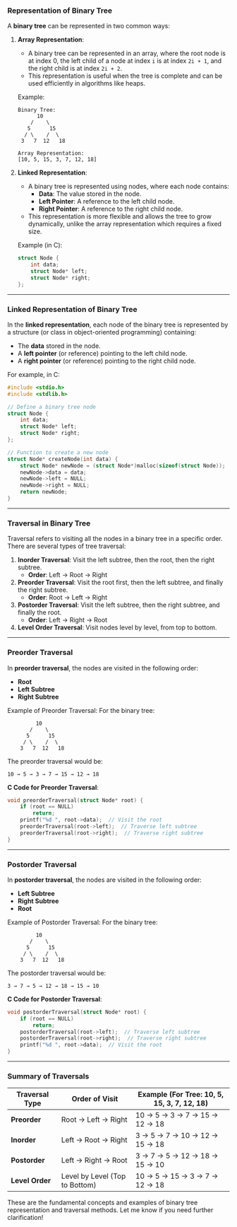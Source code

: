 ### **Representation of Binary Tree**

A **binary tree** can be represented in two common ways:

1. **Array Representation**:
   - A binary tree can be represented in an array, where the root node is at index 0, the left child of a node at index `i` is at index `2i + 1`, and the right child is at index `2i + 2`.
   - This representation is useful when the tree is complete and can be used efficiently in algorithms like heaps.

   Example:
   ```
   Binary Tree:
         10
       /    \
      5      15
     / \    /  \
    3   7  12   18

   Array Representation:
   [10, 5, 15, 3, 7, 12, 18]
   ```

2. **Linked Representation**:
   - A binary tree is represented using nodes, where each node contains:
     - **Data**: The value stored in the node.
     - **Left Pointer**: A reference to the left child node.
     - **Right Pointer**: A reference to the right child node.
   - This representation is more flexible and allows the tree to grow dynamically, unlike the array representation which requires a fixed size.

   Example (in C):
   ```c
   struct Node {
       int data;
       struct Node* left;
       struct Node* right;
   };
   ```

---

### **Linked Representation of Binary Tree**

In the **linked representation**, each node of the binary tree is represented by a structure (or class in object-oriented programming) containing:
- The **data** stored in the node.
- A **left pointer** (or reference) pointing to the left child node.
- A **right pointer** (or reference) pointing to the right child node.

For example, in C:
```c
#include <stdio.h>
#include <stdlib.h>

// Define a binary tree node
struct Node {
    int data;
    struct Node* left;
    struct Node* right;
};

// Function to create a new node
struct Node* createNode(int data) {
    struct Node* newNode = (struct Node*)malloc(sizeof(struct Node));
    newNode->data = data;
    newNode->left = NULL;
    newNode->right = NULL;
    return newNode;
}
```

---

### **Traversal in Binary Tree**

Traversal refers to visiting all the nodes in a binary tree in a specific order. There are several types of tree traversal:

1. **Inorder Traversal**: Visit the left subtree, then the root, then the right subtree.
   - **Order**: Left → Root → Right
2. **Preorder Traversal**: Visit the root first, then the left subtree, and finally the right subtree.
   - **Order**: Root → Left → Right
3. **Postorder Traversal**: Visit the left subtree, then the right subtree, and finally the root.
   - **Order**: Left → Right → Root
4. **Level Order Traversal**: Visit nodes level by level, from top to bottom.

---

### **Preorder Traversal**

In **preorder traversal**, the nodes are visited in the following order:
- **Root**
- **Left Subtree**
- **Right Subtree**

Example of Preorder Traversal:
For the binary tree:
```
         10
       /    \
      5      15
     / \    /  \
    3   7  12   18
```
The preorder traversal would be:
```
10 → 5 → 3 → 7 → 15 → 12 → 18
```

**C Code for Preorder Traversal**:
```c
void preorderTraversal(struct Node* root) {
    if (root == NULL)
        return;
    printf("%d ", root->data);  // Visit the root
    preorderTraversal(root->left);  // Traverse left subtree
    preorderTraversal(root->right);  // Traverse right subtree
}
```

---

### **Postorder Traversal**

In **postorder traversal**, the nodes are visited in the following order:
- **Left Subtree**
- **Right Subtree**
- **Root**

Example of Postorder Traversal:
For the binary tree:
```
         10
       /    \
      5      15
     / \    /  \
    3   7  12   18
```
The postorder traversal would be:
```
3 → 7 → 5 → 12 → 18 → 15 → 10
```

**C Code for Postorder Traversal**:
```c
void postorderTraversal(struct Node* root) {
    if (root == NULL)
        return;
    postorderTraversal(root->left);  // Traverse left subtree
    postorderTraversal(root->right);  // Traverse right subtree
    printf("%d ", root->data);  // Visit the root
}
```

---

### **Summary of Traversals**

| Traversal Type     | Order of Visit            | Example (For Tree: 10, 5, 15, 3, 7, 12, 18) |
|--------------------|---------------------------|-----------------------------------------------|
| **Preorder**       | Root → Left → Right       | 10 → 5 → 3 → 7 → 15 → 12 → 18                |
| **Inorder**        | Left → Root → Right       | 3 → 5 → 7 → 10 → 12 → 15 → 18                |
| **Postorder**      | Left → Right → Root       | 3 → 7 → 5 → 12 → 18 → 15 → 10                |
| **Level Order**    | Level by Level (Top to Bottom) | 10 → 5 → 15 → 3 → 7 → 12 → 18             |

These are the fundamental concepts and examples of binary tree representation and traversal methods. Let me know if you need further clarification!